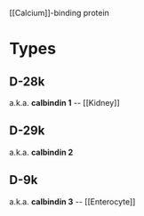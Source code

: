 [[Calcium]]-binding protein

# Types
## D-28k
a.k.a. **calbindin 1** -- [[Kidney]]

## D-29k
a.k.a. **calbindin 2**

## D-9k
a.k.a. **calbindin 3** -- [[Enterocyte]]
